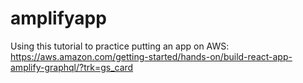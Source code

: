 # amplifyapp

Using this tutorial to practice putting an app on AWS:
https://aws.amazon.com/getting-started/hands-on/build-react-app-amplify-graphql/?trk=gs_card
